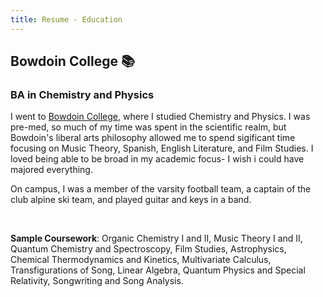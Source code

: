 ```yaml
---
title: Resume - Education
---
```


## Bowdoin College :books:

### BA in Chemistry and Physics

I went to [Bowdoin College](bowdoin.edu), where I studied Chemistry and Physics. I was pre-med, so much of my time was spent in the scientific realm, but Bowdoin's liberal arts philosophy allowed me to spend sigificant time focusing on Music Theory, Spanish, English Literature, and Film Studies. I loved being able to be broad in my academic focus- I wish i could have majored everything.

On campus, I was a member of the varsity football team, a captain of the club alpine ski team, and played guitar and keys in a band.

<br/>

**Sample Coursework**: Organic Chemistry I and II, Music Theory I and II, Quantum Chemistry and Spectroscopy, Film Studies, Astrophysics, Chemical Thermodynamics and Kinetics, Multivariate Calculus, Transfigurations of Song, Linear Algebra, Quantum Physics and Special Relativity, Songwriting and Song Analysis.

